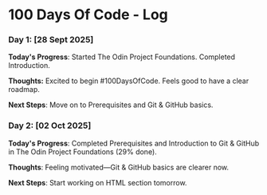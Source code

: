 # 100 Days Of Code - Log

### Day 1: [28 Sept 2025]

**Today's Progress**: Started The Odin Project Foundations. Completed Introduction. 

**Thoughts:** Excited to begin #100DaysOfCode. Feels good to have a clear roadmap.  

**Next Steps**: Move on to Prerequisites and Git & GitHub basics.

### Day 2: [02 Oct 2025]

**Today's Progress**: Completed Prerequisites and Introduction to Git & GitHub in The Odin Project Foundations (29% done).

**Thoughts**: Feeling motivated—Git & GitHub basics are clearer now.

**Next Steps**: Start working on HTML section tomorrow.
